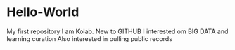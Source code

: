 # Hello-World
My first repository
I am Kolab. New to GITHUB
I interested om BIG DATA and learning curation
Also interested in pulling public records
